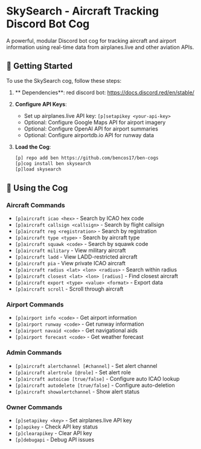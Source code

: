 # SkySearch - Aircraft Tracking Discord Bot Cog

A powerful, modular Discord bot cog for tracking aircraft and airport information using real-time data from airplanes.live and other aviation APIs.

## 🚀 Getting Started

To use the SkySearch cog, follow these steps:

1. ** Dependencies**:
 red discord bot: https://docs.discord.red/en/stable/

2. **Configure API Keys**:
   - Set up airplanes.live API key: `[p]setapikey <your-api-key>`
   - Optional: Configure Google Maps API for airport imagery
   - Optional: Configure OpenAI API for airport summaries
   - Optional: Configure airportdb.io API for runway data

3. **Load the Cog**:
   ```bash
   [p] repo add ben https://github.com/bencos17/ben-cogs
   [p]cog install ben skysearch 
   [p]load skysearch
   ```

## 🚀 Using the Cog

### Aircraft Commands
- `[p]aircraft icao <hex>` - Search by ICAO hex code
- `[p]aircraft callsign <callsign>` - Search by flight callsign
- `[p]aircraft reg <registration>` - Search by registration
- `[p]aircraft type <type>` - Search by aircraft type
- `[p]aircraft squawk <code>` - Search by squawk code
- `[p]aircraft military` - View military aircraft
- `[p]aircraft ladd` - View LADD-restricted aircraft
- `[p]aircraft pia` - View private ICAO aircraft
- `[p]aircraft radius <lat> <lon> <radius>` - Search within radius
- `[p]aircraft closest <lat> <lon> [radius]` - Find closest aircraft
- `[p]aircraft export <type> <value> <format>` - Export data
- `[p]aircraft scroll` - Scroll through aircraft

### Airport Commands
- `[p]airport info <code>` - Get airport information
- `[p]airport runway <code>` - Get runway information
- `[p]airport navaid <code>` - Get navigational aids
- `[p]airport forecast <code>` - Get weather forecast

### Admin Commands
- `[p]aircraft alertchannel [#channel]` - Set alert channel
- `[p]aircraft alertrole [@role]` - Set alert role
- `[p]aircraft autoicao [true/false]` - Configure auto ICAO lookup
- `[p]aircraft autodelete [true/false]` - Configure auto-deletion
- `[p]aircraft showalertchannel` - Show alert status

### Owner Commands
- `[p]setapikey <key>` - Set airplanes.live API key
- `[p]apikey` - Check API key status
- `[p]clearapikey` - Clear API key
- `[p]debugapi` - Debug API issues
